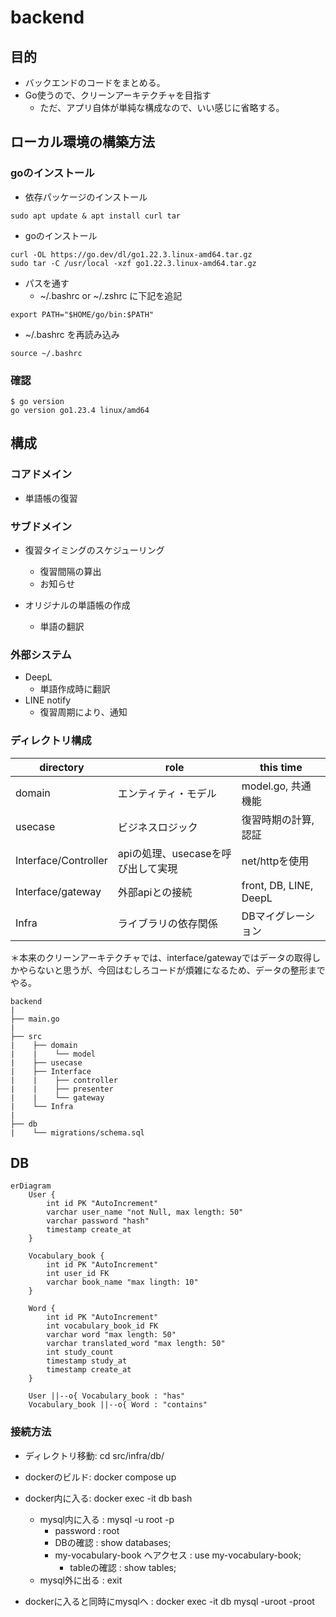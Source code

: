 # backend

## 目的

- バックエンドのコードをまとめる。
- Go使うので、クリーンアーキテクチャを目指す
  - ただ、アプリ自体が単純な構成なので、いい感じに省略する。


## ローカル環境の構築方法

### goのインストール

- 依存パッケージのインストール
```
sudo apt update & apt install curl tar
```

- goのインストール
```
curl -OL https://go.dev/dl/go1.22.3.linux-amd64.tar.gz
sudo tar -C /usr/local -xzf go1.22.3.linux-amd64.tar.gz
```

- パスを通す
  - ~/.bashrc or ~/.zshrc に下記を追記
```
export PATH="$HOME/go/bin:$PATH"
```

- ~/.bashrc を再読み込み
```
source ~/.bashrc
```

### 確認
```
$ go version
go version go1.23.4 linux/amd64
```


## 構成

### コアドメイン

- 単語帳の復習

### サブドメイン

- 復習タイミングのスケジューリング
  - 復習間隔の算出
  - お知らせ

- オリジナルの単語帳の作成
  - 単語の翻訳

### 外部システム

- DeepL
  - 単語作成時に翻訳
- LINE notify
  - 復習周期により、通知

### ディレクトリ構成

| directory            | role                                      | this time          |
| ---                  | ---                                       | ---                |
| domain               | エンティティ・モデル                        | model.go, 共通機能  |
| usecase              | ビジネスロジック                            | 復習時期の計算, 認証 |
| Interface/Controller | apiの処理、usecaseを呼び出して実現           | net/httpを使用      |
| Interface/gateway    | 外部apiとの接続                             | front, DB, LINE, DeepL    |
| Infra                | ライブラリの依存関係                         | DBマイグレーション  |

＊本来のクリーンアーキテクチャでは、interface/gatewayではデータの取得しかやらないと思うが、今回はむしろコードが煩雑になるため、データの整形までやる。

```
backend
|
├── main.go
|
├── src
|    ├── domain
|    |    └── model
|    ├── usecase
|    ├── Interface
|    |    ├── controller
|    |    ├── presenter
|    |    └── gateway
|    └── Infra
|
├── db
|    └── migrations/schema.sql
```

## DB

```mermaid
erDiagram
    User {
        int id PK "AutoIncrement"
        varchar user_name "not Null, max length: 50"
        varchar password "hash"
        timestamp create_at
    }

    Vocabulary_book {
        int id PK "AutoIncrement"
        int user_id FK
        varchar book_name "max lingth: 10"
    }

    Word {
        int id PK "AutoIncrement"
        int vocabulary_book_id FK
        varchar word "max length: 50"
        varchar translated_word "max length: 50"
        int study_count
        timestamp study_at
        timestamp create_at
    }

    User ||--o{ Vocabulary_book : "has"
    Vocabulary_book ||--o{ Word : "contains"
```

### 接続方法

- ディレクトリ移動: cd src/infra/db/
- dockerのビルド: docker compose up
- docker内に入る: docker exec -it db bash
  - mysql内に入る : mysql -u root -p
    - password                     : root
    - DBの確認                      : show databases;
    - my-vocabulary-book へアクセス : use my-vocabulary-book;
      - tableの確認                 : show tables;
  - mysql外に出る : exit

- dockerに入ると同時にmysqlへ : docker exec -it db mysql -uroot -proot
